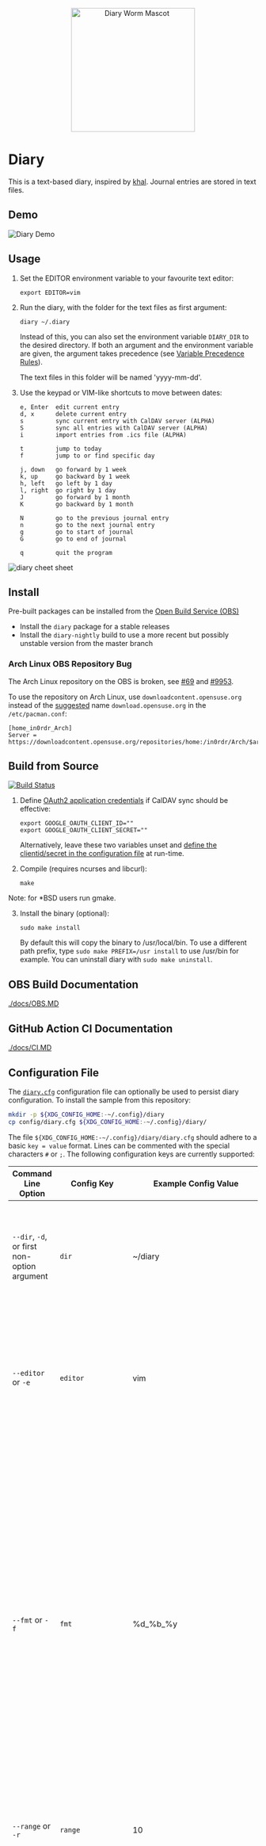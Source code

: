 <p align="center">
<img alt="Diary Worm Mascot" src="./img/diary-worm.png" width="250px" />
</p>

# Diary

This is a text-based diary, inspired by [khal](https://github.com/pimutils/khal). Journal entries are stored in text files.

## Demo
![Diary Demo](https://raw.githubusercontent.com/in0rdr/diary/master/img/demo.gif)

## Usage
1. Set the EDITOR environment variable to your favourite text editor:
    ```
    export EDITOR=vim
    ```

2. Run the diary, with the folder for the text files as first argument:
    ```
    diary ~/.diary
    ```

   Instead of this, you can also set the environment variable `DIARY_DIR`
   to the desired directory. If both an argument and the environment
   variable are given, the argument takes precedence (see [Variable Precedence Rules](#precedence_rules)).

   The text files in this folder will be named 'yyyy-mm-dd'.

3. Use the keypad or VIM-like shortcuts to move between dates:

    ```
    e, Enter  edit current entry
    d, x      delete current entry
    s         sync current entry with CalDAV server (ALPHA)
    S         sync all entries with CalDAV server (ALPHA)
    i         import entries from .ics file (ALPHA)

    t         jump to today
    f         jump to or find specific day

    j, down   go forward by 1 week
    k, up     go backward by 1 week
    h, left   go left by 1 day
    l, right  go right by 1 day
    J         go forward by 1 month
    K         go backward by 1 month

    N         go to the previous journal entry
    n         go to the next journal entry
    g         go to start of journal
    G         go to end of journal

    q         quit the program
    ```

![diary cheet sheet](https://raw.githubusercontent.com/in0rdr/diary/master/img/diary-cheat-sheet.png)

## Install

Pre-built packages can be installed from the [Open Build Service (OBS)](https://software.opensuse.org/download.html?project=home%3Ain0rdr&package=diary)
* Install the `diary` package for a stable releases
* Install the `diary-nightly` build to use a more recent but possibly unstable version from the master branch

### Arch Linux OBS Repository Bug

The Arch Linux repository on the OBS is broken, see [#69](https://github.com/in0rdr/diary/issues/69) and [#9953](https://github.com/openSUSE/open-build-service/issues/9953).

To use the repository on Arch Linux, use `downloadcontent.opensuse.org` instead of the [suggested](https://software.opensuse.org/download.html?project=home%3Ain0rdr&package=diary) name `download.opensuse.org` in the `/etc/pacman.conf`:
```
[home_in0rdr_Arch]
Server = https://downloadcontent.opensuse.org/repositories/home:/in0rdr/Arch/$arch
```

## Build from Source
[![Build Status](https://github.com/in0rdr/diary/actions/workflows/c.yml/badge.svg)](https://github.com/in0rdr/diary/actions/workflows/c.yml)

1. Define [OAuth2 application credentials](https://developers.google.com/identity/protocols/oauth2) if CalDAV sync should be effective:
    ```
    export GOOGLE_OAUTH_CLIENT_ID=""
    export GOOGLE_OAUTH_CLIENT_SECRET=""
    ```

    Alternatively, leave these two variables unset and [define the clientid/secret in the configuration file](#Google-Calendar-OAuth2) at run-time.

2. Compile (requires ncurses and libcurl):
    ```
    make
    ```
Note: for *BSD users run gmake.

3. Install the binary (optional):
    ```
    sudo make install
    ```

   By default this will copy the binary to /usr/local/bin. To use a different
   path prefix, type `sudo make PREFIX=/usr install` to use /usr/bin for example.
   You can uninstall diary with `sudo make uninstall`.

## OBS Build Documentation
[./docs/OBS.MD](./docs/OBS.MD)

## GitHub Action CI Documentation
[./docs/CI.MD](./docs/CI.MD)

## Configuration File

The [`diary.cfg`](./config/diary.cfg) configuration file can optionally be used to persist diary configuration. To install the sample from this repository:
```bash
mkdir -p ${XDG_CONFIG_HOME:-~/.config}/diary
cp config/diary.cfg ${XDG_CONFIG_HOME:-~/.config}/diary/
```

The file `${XDG_CONFIG_HOME:-~/.config}/diary/diary.cfg` should adhere to a basic `key = value` format. Lines can be commented with the special characters `#` or `;`. The following configuration keys are currently supported:

| Command Line Option | Config Key | Example Config Value | Default Config Value | Description |
| --- | --- | --- | --- | --- |
| `--dir`, `-d`, or first non-option argument | `dir` | ~/diary | n/a | Diary directory. Path that holds the journal text files. If unset, defaults to environment variable `$DIARY_DIR`.|
| `--editor` or `-e` | `editor` | vim | (empty) | Editor to open journal files with. If unset, defaults to environment variable `$EDITOR`. If no editor is provided, the diary is opened read-only. |
| `--fmt` or `-f` | `fmt` | %d_%b_%y | %Y-%m-%d | Date format and file name for the files inside the `dir`. For the format specifiers, see [`man strftime`](https://man7.org/linux/man-pages/man3/strftime.3.html). Be careful: If you change this, you might no longer find your existing diary entries, because the diary assumes to find the journal files under another file name. Hence, a change in FMT shows an empty diary, at first. Rename all files in the DIARY_DIR to migrate to a new FMT. |
| `--range` or `-r` | `range` | 10 | 1 | Number of years to show before/after todays date |
| `--weekday` or `-w` | `weekday` | 0 | 1 | First weekday, `7` = Sunday, `1` = Monday, ..., `6` = Saturday. Use `7` (or `0`) to display week beginning at Sunday ("S-M-T-W-T-F-S"), or `1` for "M-T-W-T-F-S-S". If `glibc` is installed, the first day of the week is derived from the current locale setting (`$LANG`, see `man locale`). Without `glibc`, the first weekday defaults to 1 (Monday), unless specified otherwise with this option. |
| n/a | `google_calendar` | diary | (empty) | Displayname of Google Calendar for [CalDAV sync](#CalDAV-sync) |
| n/a | `google_clientid` | 123-123.apps.googleusercontent.com | [built-in](#Build) / (empty) | Google Calendar for [Google Calendar OAuth2](#Google-Calendar-OAuth2) clientid |
| n/a | `google_secretid` | 321 | [built-in](#Build) / (empty) |  Google Calendar for [Google Calendar OAuth2](#Google-Calendar-OAuth2) secretid |
| n/a | `google_tokenfile` | ~/.diary-token | ~/.diary-token | Displayname of Google Calendar for [Google Calendar OAuth2](#Google-Calendar-OAuth2) API token file|

## Precedence Rules
<a name="precedence_rules"></a>

The default variables, for instance, for the configuration variables `editor`, `dir` and `weekday`, are populated with values in the following order, where earlier entries are overwritten by subsequent ones if they exist:
1. No default for `DIARY_DIR`. Defaults for `range`, `weekday`, `fmt` and `editor` are provided in [diary.h](diary.h)
* If `EDITOR` is unset and no editor is provided in the config file or via the `-e` option, the diary works read-only. Journal files cannot be opened.
* If `DIARY_DIR` is not provided, the diary won't open.
2. **Config file** (empty default for `editor`, no default for `dir`)
3. **Environment** variables `$DIARY_DIR`, `$EDITOR` and `$LANG` for locale (`weekday`)
4. **Option arguments** `-d` / `-e` / `-w`
5. First non-option argument is interpreted as `DIARY_DIR`

### Precedence Example: Locale and First Day of Week

If glibc is installed, the first weekday defaults to the locale defined in the current shell environment (`$LANG`, see `man locale`), unless specified otherwise via the `--weekday` / `-w` command line options. For example:

```bash
# start with weekday=3(Wed), overrule any other configuration value
$ diary -w3

# start with glibc derived weekday=1, regardless of 'weekday' in config file
$ LANG=de_CH diary

# if glibc is installed, start with glibc derived base date (weekday=0)
$ LANG= diary

# disable environment variable, default to value from config file
$ unset LANG

# start with 'weekday' default from config file, if available
$ diary

# remove config file
$ rm ${XDG_CONFIG_HOME:-~/.config}/diary/diary.cfg

# start with 'weekday' default value from source code (1=Mon)
$ diary
```

## Import/Export (alpha)

The import functionality can be triggered by pressing `i`.

> ⚠️  Alpha feature: Available only in `diary-nightly` (see [Installation Instructions](#Install)). Don't use this with "production" data.

The export functionality is not implemented yet, see [issues/78](https://github.com/in0rdr/diary/issues/78).

## CalDAV Sync (alpha)
> ⚠️  Alpha feature: Available only in `diary-nightly` (see [Installation Instructions](#Install)). Don't use this with "production" data.

The journal files can be synced via CalDAV. Currently, only the Google Calendar is supported as remote provider. Please open an [issue](https://github.com/in0rdr/diary/issues) to implement support for additional remote calendar servers.


The calender for synchronization can be defined with the [configuration](#Configuration-File) key `google_calendar`:
```
# Google calendar name for CalDAV sync
google_calendar = example
```

This key is empty by default and the only configuration key required for setting up synchronization.

### Google Calendar OAuth2

The Google Calendar [CalDAV API is protected with OAuth2](https://developers.google.com/identity/protocols/oauth2).

The credentials and the consent screen can be redefined at [compile time](#Build) or with the following keys in the [configuration file](#Configuration-File):

```
# Google OAuth2 clientid and secretid
google_clientid = 123-123.apps.googleusercontent.com
google_secretid = 321
```

The token used to authenticate with the Google API is stored in the file specified by `google_tokenfile` (defaults to `~/.diary-token`):
```
# Google OAuth2 tokenfile
google_tokenfile = ~/.diary-token
```

The application requires two [OAuth2 scopes](https://developers.google.com/calendar/auth) for CalDAV requests:

1. `https://www.googleapis.com/auth/calendar`: read/write access to Calendars - required to discover the unique hyperlink/URI for the calendar specified by the [configuration key](#Configuration-File) `google_calendar`
2. `https://www.googleapis.com/auth/calendar.events.owned`: read/write access to Events owned by the user - allows diary to create/read/update/delete events in `google_calendar`

